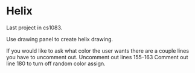 # Helix
Last project in cs1083.

Use drawing panel to create helix drawing.

If you would like to ask what color the user wants there are a couple lines you have to uncomment out.
Uncomment out lines 155-163
Comment out line 180 to turn off random color assign.
